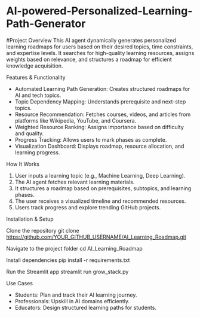 # AI-powered-Personalized-Learning-Path-Generator

#Project Overview
This AI agent dynamically generates personalized learning roadmaps for users based on their desired topics, time constraints, and expertise levels. It searches for high-quality learning resources, assigns weights based on relevance, and structures a roadmap for efficient knowledge acquisition.

Features & Functionality
- Automated Learning Path Generation: Creates structured roadmaps for AI and tech topics.
- Topic Dependency Mapping: Understands prerequisite and next-step topics.
- Resource Recommendation: Fetches courses, videos, and articles from platforms like Wikipedia, YouTube, and Coursera.
- Weighted Resource Ranking: Assigns importance based on difficulty and quality.
- Progress Tracking: Allows users to mark phases as complete.
- Visualization Dashboard: Displays roadmap, resource allocation, and learning progress.

How It Works
1. User inputs a learning topic (e.g., Machine Learning, Deep Learning).
2. The AI agent fetches relevant learning materials.
3. It structures a roadmap based on prerequisites, subtopics, and learning phases.
4. The user receives a visualized timeline and recommended resources.
5. Users track progress and explore trending GitHub projects.

Installation & Setup

Clone the repository
git clone https://github.com/YOUR_GITHUB_USERNAME/AI_Learning_Roadmap.git

Navigate to the project folder
cd AI_Learning_Roadmap

Install dependencies
pip install -r requirements.txt

Run the Streamlit app
streamlit run grow_stack.py

Use Cases
- Students: Plan and track their AI learning journey.
- Professionals: Upskill in AI domains efficiently.
- Educators: Design structured learning paths for students.



